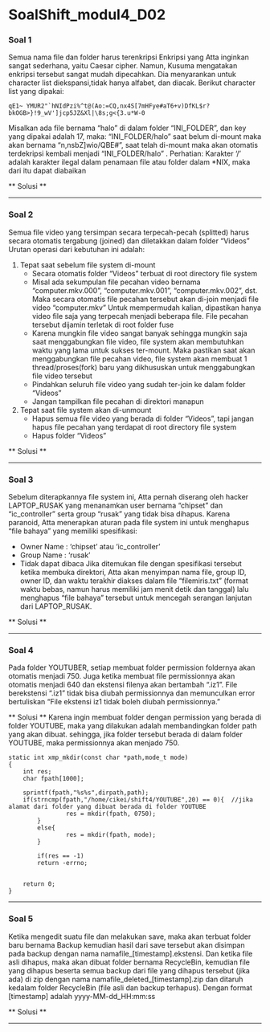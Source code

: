 # SoalShift_modul4_D02

### Soal 1


Semua nama file dan folder harus terenkripsi
Enkripsi yang Atta inginkan sangat sederhana, yaitu Caesar cipher. Namun, Kusuma mengatakan enkripsi tersebut sangat mudah dipecahkan. Dia menyarankan untuk character list diekspansi,tidak hanya alfabet, dan diacak. Berikut character list yang dipakai:
```
qE1~ YMUR2"`hNIdPzi%^t@(Ao:=CQ,nx4S[7mHFye#aT6+v)DfKL$r?bkOGB>}!9_wV']jcp5JZ&Xl|\8s;g<{3.u*W-0
```
Misalkan ada file bernama “halo” di dalam folder “INI_FOLDER”, dan key yang dipakai adalah 17, maka:
“INI_FOLDER/halo” saat belum di-mount maka akan bernama “n,nsbZ]wio/QBE#”, saat telah di-mount maka akan otomatis terdekripsi kembali menjadi “INI_FOLDER/halo” .
Perhatian: Karakter ‘/’ adalah karakter ilegal dalam penamaan file atau folder dalam *NIX, maka dari itu dapat diabaikan

** Solusi **

---

### Soal 2
  
Semua file video yang tersimpan secara terpecah-pecah (splitted) harus secara otomatis tergabung (joined) dan diletakkan dalam folder “Videos”
Urutan operasi dari kebutuhan ini adalah:
1. Tepat saat sebelum file system di-mount
   * Secara otomatis folder “Videos” terbuat di root directory file system
   * Misal ada sekumpulan file pecahan video bernama “computer.mkv.000”, “computer.mkv.001”, “computer.mkv.002”, dst. Maka secara otomatis file pecahan tersebut akan di-join menjadi file video “computer.mkv”
     Untuk mempermudah kalian, dipastikan hanya video file saja yang terpecah menjadi beberapa file. File pecahan tersebut dijamin terletak di root folder fuse
   * Karena mungkin file video sangat banyak sehingga mungkin saja saat menggabungkan file video, file system akan membutuhkan waktu yang lama untuk sukses ter-mount. Maka pastikan saat akan menggabungkan file pecahan video, file system akan membuat 1 thread/proses(fork) baru yang dikhususkan untuk menggabungkan file video tersebut
   * Pindahkan seluruh file video yang sudah ter-join ke dalam folder “Videos”
   * Jangan tampilkan file pecahan di direktori manapun
2. Tepat saat file system akan di-unmount
   * Hapus semua file video yang berada di folder “Videos”, tapi jangan hapus file pecahan yang terdapat di root directory file system
   * Hapus folder “Videos”
   
** Solusi **

---

### Soal 3

Sebelum diterapkannya file system ini, Atta pernah diserang oleh hacker LAPTOP_RUSAK yang menanamkan user bernama “chipset” dan “ic_controller” serta group “rusak” yang tidak bisa dihapus. Karena paranoid, Atta menerapkan aturan pada file system ini untuk menghapus “file bahaya” yang memiliki spesifikasi:
- Owner Name     : ‘chipset’ atau ‘ic_controller’
- Group Name    : ‘rusak’
- Tidak dapat dibaca
Jika ditemukan file dengan spesifikasi tersebut ketika membuka direktori, Atta akan menyimpan nama file, group ID, owner ID, dan waktu terakhir diakses dalam file “filemiris.txt” (format waktu bebas, namun harus memiliki jam menit detik dan tanggal) lalu menghapus “file bahaya” tersebut untuk mencegah serangan lanjutan dari LAPTOP_RUSAK.

** Solusi **

---

### Soal 4
Pada folder YOUTUBER, setiap membuat folder permission foldernya akan otomatis menjadi 750. Juga ketika membuat file permissionnya akan otomatis menjadi 640 dan ekstensi filenya akan bertambah “.iz1”. File berekstensi “.iz1” tidak bisa diubah permissionnya dan memunculkan error bertuliskan “File ekstensi iz1 tidak boleh diubah permissionnya.”

** Solusi **
Karena ingin membuat folder dengan permission yang berada di folder YOUTUBE, maka yang dilakukan adalah membandingkan folder path yang akan dibuat. sehingga, jika folder tersebut berada di dalam folder YOUTUBE, maka permissionnya akan menjado 750.
```
static int xmp_mkdir(const char *path,mode_t mode)
{
    int res;
    char fpath[1000];

    sprintf(fpath,"%s%s",dirpath,path);
    if(strncmp(fpath,"/home/cikei/shift4/YOUTUBE",20) == 0){  //jika alamat dari folder yang dibuat berada di folder YOUTUBE
                res = mkdir(fpath, 0750);
        }
        else{
                res = mkdir(fpath, mode);
        }

        if(res == -1)
        return -errno;


    return 0;
}
```
---

### Soal  5

Ketika mengedit suatu file dan melakukan save, maka akan terbuat folder baru bernama Backup kemudian hasil dari save tersebut akan disimpan pada backup dengan nama namafile_[timestamp].ekstensi. Dan ketika file asli dihapus, maka akan dibuat folder bernama RecycleBin, kemudian file yang dihapus beserta semua backup dari file yang dihapus tersebut (jika ada) di zip dengan nama namafile_deleted_[timestamp].zip dan ditaruh kedalam folder RecycleBin (file asli dan backup terhapus). Dengan format [timestamp] adalah yyyy-MM-dd_HH:mm:ss

** Solusi **

---
